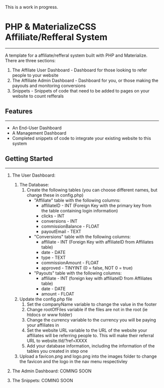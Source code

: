 This is a work in progress.

# PHP & MaterializeCSS Affiliate/Refferal System
---
A template for a affiliate/refferal system built with PHP and Materialize. There are three sections:
1. The Affilate User Dashboard - Dashboard for those looking to refer people to your website
2. The Affiliate Admin Dashboard - Dashboard for you, or those making the payouts and monitoring conversions
3. Snippets - Snippets of code that need to be added to pages on your website to count refferals

## Features
---
- An End-User Dashboard
- A Management Dashboard
- Completed snippets of code to integrate your existing website to this system

## Getting Started
---
1. The User Dashboard:
    1. The Database:
        1. Create the following tables (you can choose different names, but change these in config.php)
            - "Affiliate" table with the following columns:
                - affiliateID - INT (Foreign Key with the primary key from the table containing login information)
                - clicks - INT
                - conversions - INT
                - commissionBalance - FLOAT
                - payoutEmail - TEXT
            - "Conversions" table with the following columns:
                - affiliate - INT (Foreign Key with affiliateID from Affiliates table)
                - date - DATE
                - type - TEXT
                - commissionAmount - FLOAT
                - approved - TINYINT (0 = false, NOT 0 = true)
            - "Payouts" table with the following columns:
                - affiliate - INT (foreign key with affiliateID from Affiliates table)
                - date - DATE
                - amount - FLOAT
    2. Update the config.php file
        1. Set the companyName variable to change the value in the footer
        2. Change rootOfFiles variable if the files are not in the root (ie htdocs or www folder)
        3. Change the currency variable to the currency you will be paying your affiliates in
        4. Set the website URL variable to the URL of the website your affiliates will be referring people to. This will make their referral URL to website.tld/?ref=XXXX
        5. Add your database information, including the information of the tables you created in step one
    3. Upload a favicon.png and logo.png into the images folder to change the favicon and the logo in the nav menu respectivley

2. The Admin Dashboard:
    COMING SOON

3. The Snippets:
    COMING SOON